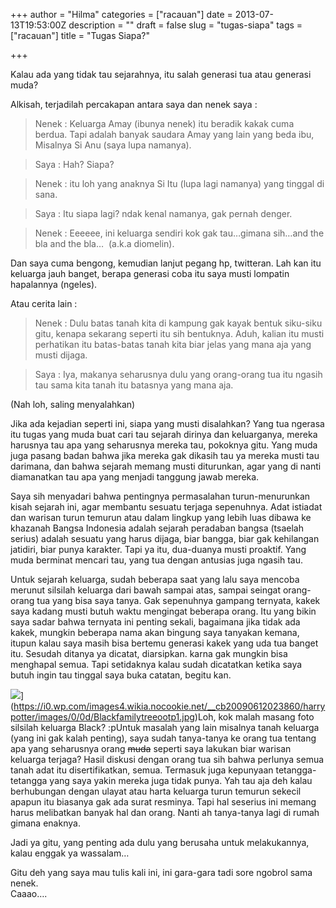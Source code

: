 +++
author = "Hilma"
categories = ["racauan"]
date = 2013-07-13T19:53:00Z
description = ""
draft = false
slug = "tugas-siapa"
tags = ["racauan"]
title = "Tugas Siapa?"

+++

Kalau ada yang tidak tau sejarahnya, itu salah generasi tua atau generasi muda?

Alkisah, terjadilah percakapan antara saya dan nenek saya :

> Nenek : Keluarga Amay (ibunya nenek) itu beradik kakak cuma berdua. Tapi adalah banyak saudara Amay yang lain yang beda ibu, Misalnya Si Anu (saya lupa namanya).

> Saya : Hah? Siapa?

> Nenek : itu loh yang anaknya Si Itu (lupa lagi namanya) yang tinggal di sana.

> Saya : Itu siapa lagi? ndak kenal namanya, gak pernah denger.

> Nenek : Eeeeee, ini keluarga sendiri kok gak tau…gimana sih…and the bla and the bla…  (a.k.a diomelin).

Dan saya cuma bengong, kemudian lanjut pegang hp, twitteran. Lah kan itu keluarga jauh banget, berapa generasi coba itu saya musti lompatin hapalannya (ngeles).

Atau cerita lain :

> Nenek : Dulu batas tanah kita di kampung gak kayak bentuk siku-siku gitu, kenapa sekarang seperti itu sih bentuknya. Aduh, kalian itu musti perhatikan itu batas-batas tanah kita biar jelas yang mana aja yang musti dijaga.

> Saya : Iya, makanya seharusnya dulu yang orang-orang tua itu ngasih tau sama kita tanah itu batasnya yang mana aja.

(Nah loh, saling menyalahkan)

Jika ada kejadian seperti ini, siapa yang musti disalahkan? Yang tua ngerasa itu tugas yang muda buat cari tau sejarah dirinya dan keluarganya, mereka harusnya tau apa yang seharusnya mereka tau, pokoknya gitu. Yang muda juga pasang badan bahwa jika mereka gak dikasih tau ya mereka musti tau darimana, dan bahwa sejarah memang musti diturunkan, agar yang di nanti diamanatkan tau apa yang menjadi tanggung jawab mereka.

Saya sih menyadari bahwa pentingnya permasalahan turun-menurunkan kisah sejarah ini, agar membantu sesuatu terjaga sepenuhnya. Adat istiadat dan warisan turun temurun atau dalam lingkup yang lebih luas dibawa ke khazanah Bangsa Indonesia adalah sejarah peradaban bangsa (tsaelah serius) adalah sesuatu yang harus dijaga, biar bangga, biar gak kehilangan jatidiri, biar punya karakter. Tapi ya itu, dua-duanya musti proaktif. Yang muda berminat mencari tau, yang tua dengan antusias juga ngasih tau.

Untuk sejarah keluarga, sudah beberapa saat yang lalu saya mencoba merunut silsilah keluarga dari bawah sampai atas, sampai seingat orang-orang tua yang bisa saya tanya. Gak sepenuhnya gampang ternyata, kakek saya kadang musti butuh waktu mengingat beberapa orang. Itu yang bikin saya sadar bahwa ternyata ini penting sekali, bagaimana jika tidak ada kakek, mungkin beberapa nama akan bingung saya tanyakan kemana, itupun kalau saya masih bisa bertemu generasi kakek yang uda tua banget itu. Sesudah ditanya ya dicatat, diarsipkan. karna gak mungkin bisa menghapal semua. Tapi setidaknya kalau sudah dicatatkan ketika saya butuh ingin tau tinggal saya buka catatan, begitu kan.

![](https://i0.wp.com/images4.wikia.nocookie.net/__cb20090612023860/harrypotter/images/0/0d/Blackfamilytreeootp1.jpg?resize=400%2C223)](https://i0.wp.com/images4.wikia.nocookie.net/__cb20090612023860/harrypotter/images/0/0d/Blackfamilytreeootp1.jpg)</td></tr><tr><td class="tr-caption" style="text-align: center;">Loh, kok malah masang foto silsilah keluarga Black? :p</td></tr></tbody></table>Untuk masalah yang lain misalnya tanah keluarga (yang ini gak kalah penting), saya sudah tanya-tanya ke orang tua tentang apa yang seharusnya orang <span style="text-decoration: line-through;">muda</span> seperti saya lakukan biar warisan keluarga terjaga? Hasil diskusi dengan orang tua sih bahwa perlunya semua tanah adat itu disertifikatkan, semua. Termasuk juga kepunyaan tetangga-tetangga yang saya yakin mereka juga tidak punya. Yah tau aja deh kalau berhubungan dengan ulayat atau harta keluarga turun temurun sekecil apapun itu biasanya gak ada surat resminya. Tapi hal seserius ini memang harus melibatkan banyak hal dan orang. Nanti ah tanya-tanya lagi di rumah gimana enaknya.

Jadi ya gitu, yang penting ada dulu yang berusaha untuk melakukannya, kalau enggak ya wassalam…

Gitu deh yang saya mau tulis kali ini, ini gara-gara tadi sore ngobrol sama nenek.  
 Caaao….

